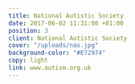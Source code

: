 ```yaml
---
title: National Autistic Society
date: 2017-06-02 11:31:00 +01:00
position: 3
client: National Autistic Society
cover: "/uploads/nas.jpg"
background-color: "#E72974"
copy: light
link: www.autism.org.uk
---
```


